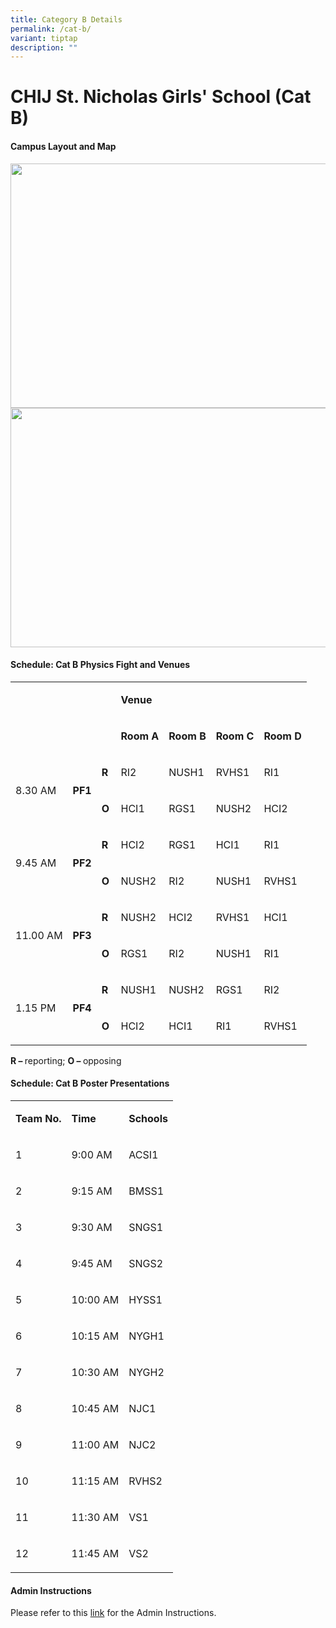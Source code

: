 ```yaml
---
title: Category B Details
permalink: /cat-b/
variant: tiptap
description: ""
---
```

<h1>CHIJ St. Nicholas Girls' School (Cat B)</h1>
<h4>Campus Layout and Map</h4>
<div class="isomer-image-wrapper">
<img style="margin-left:0px;margin-top:0px;" height="391" width="679" src="https://lh7-rt.googleusercontent.com/docsz/AD_4nXcnvGohnYAko0Bmn69s8maU_smqnr8_3V0RRICu-u1ZOI8aXm0c3W4OXXPguTkijz2R36of9bkxfUNqPhwOJHWyjf1ZTy5pKv118iGzK8UY1PZPlmRjfaOlp68O6Y_9AqGsaUMkoOSxe85H5cfd4rU?key=--N09Ipa7FmkGCDHctzGtIXA">
</div>
<div class="isomer-image-wrapper">
<img style="margin-left:0px;margin-top:0px;" height="383" width="679" src="https://lh7-rt.googleusercontent.com/docsz/AD_4nXe4Fp0RgeMAqlah2nTzHGiPPfZbJG1p_ysIchIz0g3LeF9xgD9Ns7ZsHCWCMTQmpTvFacCkB0VKMQ4DFHE0rHD8NjW5crJQZTbapsYAbCZjw3tsdSZJV1PLjRUaoUoRMwqlA03RfVjCFFw2d9EPUgc?key=--N09Ipa7FmkGCDHctzGtIXA">
</div>
<p></p>
<h4>Schedule: Cat B Physics Fight and Venues</h4>
<table style="minWidth: 175px">
<colgroup>
<col>
<col>
<col>
<col>
<col>
<col>
<col>
</colgroup>
<tbody>
<tr>
<td rowspan="2" colspan="3">
<p><strong>&nbsp;&nbsp;</strong>
</p>
</td>
<td rowspan="1" colspan="4">
<p><strong>Venue</strong>
</p>
</td>
</tr>
<tr>
<td rowspan="1" colspan="1">
<p><strong>Room A</strong>
</p>
</td>
<td rowspan="1" colspan="1">
<p><strong>Room B</strong>
</p>
</td>
<td rowspan="1" colspan="1">
<p><strong>Room C</strong>
</p>
</td>
<td rowspan="1" colspan="1">
<p><strong>Room D</strong>
</p>
</td>
</tr>
<tr>
<td rowspan="2" colspan="1">
<p>8.30 AM</p>
</td>
<td rowspan="2" colspan="1">
<p><strong>PF1</strong>
</p>
</td>
<td rowspan="1" colspan="1">
<p><strong>R</strong>
</p>
</td>
<td rowspan="1" colspan="1">
<p>RI2</p>
</td>
<td rowspan="1" colspan="1">
<p>NUSH1</p>
</td>
<td rowspan="1" colspan="1">
<p>RVHS1</p>
</td>
<td rowspan="1" colspan="1">
<p>RI1</p>
</td>
</tr>
<tr>
<td rowspan="1" colspan="1">
<p><strong>O</strong>
</p>
</td>
<td rowspan="1" colspan="1">
<p>HCI1</p>
</td>
<td rowspan="1" colspan="1">
<p>RGS1</p>
</td>
<td rowspan="1" colspan="1">
<p>NUSH2</p>
</td>
<td rowspan="1" colspan="1">
<p>HCI2</p>
</td>
</tr>
<tr>
<td rowspan="2" colspan="1">
<p>9.45 AM</p>
</td>
<td rowspan="2" colspan="1">
<p><strong>PF2</strong>
</p>
</td>
<td rowspan="1" colspan="1">
<p><strong>R&nbsp;</strong>
</p>
</td>
<td rowspan="1" colspan="1">
<p>HCI2</p>
</td>
<td rowspan="1" colspan="1">
<p>RGS1</p>
</td>
<td rowspan="1" colspan="1">
<p>HCI1</p>
</td>
<td rowspan="1" colspan="1">
<p>RI1</p>
</td>
</tr>
<tr>
<td rowspan="1" colspan="1">
<p><strong>O</strong>
</p>
</td>
<td rowspan="1" colspan="1">
<p>NUSH2</p>
</td>
<td rowspan="1" colspan="1">
<p>RI2</p>
</td>
<td rowspan="1" colspan="1">
<p>NUSH1</p>
</td>
<td rowspan="1" colspan="1">
<p>RVHS1</p>
</td>
</tr>
<tr>
<td rowspan="2" colspan="1">
<p>11.00 AM</p>
</td>
<td rowspan="2" colspan="1">
<p><strong>PF3</strong>
</p>
</td>
<td rowspan="1" colspan="1">
<p><strong>R&nbsp;</strong>
</p>
</td>
<td rowspan="1" colspan="1">
<p>NUSH2</p>
</td>
<td rowspan="1" colspan="1">
<p>HCI2</p>
</td>
<td rowspan="1" colspan="1">
<p>RVHS1</p>
</td>
<td rowspan="1" colspan="1">
<p>HCI1</p>
</td>
</tr>
<tr>
<td rowspan="1" colspan="1">
<p><strong>O</strong>
</p>
</td>
<td rowspan="1" colspan="1">
<p>RGS1</p>
</td>
<td rowspan="1" colspan="1">
<p>RI2</p>
</td>
<td rowspan="1" colspan="1">
<p>NUSH1</p>
</td>
<td rowspan="1" colspan="1">
<p>RI1</p>
</td>
</tr>
<tr>
<td rowspan="2" colspan="1">
<p>1.15 PM</p>
</td>
<td rowspan="2" colspan="1">
<p><strong>PF4</strong>
</p>
</td>
<td rowspan="1" colspan="1">
<p><strong>R&nbsp;</strong>
</p>
</td>
<td rowspan="1" colspan="1">
<p>NUSH1</p>
</td>
<td rowspan="1" colspan="1">
<p>NUSH2</p>
</td>
<td rowspan="1" colspan="1">
<p>RGS1</p>
</td>
<td rowspan="1" colspan="1">
<p>RI2</p>
</td>
</tr>
<tr>
<td rowspan="1" colspan="1">
<p><strong>O</strong>
</p>
</td>
<td rowspan="1" colspan="1">
<p>HCI2</p>
</td>
<td rowspan="1" colspan="1">
<p>HCI1</p>
</td>
<td rowspan="1" colspan="1">
<p>RI1</p>
</td>
<td rowspan="1" colspan="1">
<p>RVHS1</p>
</td>
</tr>
</tbody>
</table>
<p><strong>R – </strong>reporting; <strong>O – </strong>opposing</p>
<h4>Schedule: Cat B Poster Presentations</h4>
<table style="minWidth: 75px">
<colgroup>
<col>
<col>
<col>
</colgroup>
<tbody>
<tr>
<td rowspan="1" colspan="1">
<p><strong>Team No.</strong>
</p>
</td>
<td rowspan="1" colspan="1">
<p><strong>Time</strong>
</p>
</td>
<td rowspan="1" colspan="1">
<p><strong>Schools</strong>
</p>
</td>
</tr>
<tr>
<td rowspan="1" colspan="1">
<p>1</p>
</td>
<td rowspan="1" colspan="1">
<p>9:00 AM</p>
</td>
<td rowspan="1" colspan="1">
<p>ACSI1</p>
</td>
</tr>
<tr>
<td rowspan="1" colspan="1">
<p>2</p>
</td>
<td rowspan="1" colspan="1">
<p>9:15 AM</p>
</td>
<td rowspan="1" colspan="1">
<p>BMSS1</p>
</td>
</tr>
<tr>
<td rowspan="1" colspan="1">
<p>3</p>
</td>
<td rowspan="1" colspan="1">
<p>9:30 AM</p>
</td>
<td rowspan="1" colspan="1">
<p>SNGS1</p>
</td>
</tr>
<tr>
<td rowspan="1" colspan="1">
<p>4</p>
</td>
<td rowspan="1" colspan="1">
<p>9:45 AM</p>
</td>
<td rowspan="1" colspan="1">
<p>SNGS2</p>
</td>
</tr>
<tr>
<td rowspan="1" colspan="1">
<p>5</p>
</td>
<td rowspan="1" colspan="1">
<p>10:00 AM</p>
</td>
<td rowspan="1" colspan="1">
<p>HYSS1</p>
</td>
</tr>
<tr>
<td rowspan="1" colspan="1">
<p>6</p>
</td>
<td rowspan="1" colspan="1">
<p>10:15 AM</p>
</td>
<td rowspan="1" colspan="1">
<p>NYGH1</p>
</td>
</tr>
<tr>
<td rowspan="1" colspan="1">
<p>7</p>
</td>
<td rowspan="1" colspan="1">
<p>10:30 AM</p>
</td>
<td rowspan="1" colspan="1">
<p>NYGH2</p>
</td>
</tr>
<tr>
<td rowspan="1" colspan="1">
<p>8</p>
</td>
<td rowspan="1" colspan="1">
<p>10:45 AM</p>
</td>
<td rowspan="1" colspan="1">
<p>NJC1</p>
</td>
</tr>
<tr>
<td rowspan="1" colspan="1">
<p>9</p>
</td>
<td rowspan="1" colspan="1">
<p>11:00 AM</p>
</td>
<td rowspan="1" colspan="1">
<p>NJC2</p>
</td>
</tr>
<tr>
<td rowspan="1" colspan="1">
<p>10</p>
</td>
<td rowspan="1" colspan="1">
<p>11:15 AM</p>
</td>
<td rowspan="1" colspan="1">
<p>RVHS2</p>
</td>
</tr>
<tr>
<td rowspan="1" colspan="1">
<p>11</p>
</td>
<td rowspan="1" colspan="1">
<p>11:30 AM</p>
</td>
<td rowspan="1" colspan="1">
<p>VS1</p>
</td>
</tr>
<tr>
<td rowspan="1" colspan="1">
<p>12</p>
</td>
<td rowspan="1" colspan="1">
<p>11:45 AM</p>
</td>
<td rowspan="1" colspan="1">
<p>VS2</p>
</td>
</tr>
</tbody>
</table>
<h4>Admin Instructions</h4>
<p>Please refer to this <a href="https://drive.google.com/file/d/1xq-3KRgsyuCfDfCULVDb41R3-XghNue1/view?usp=drive_link" rel="noopener nofollow" target="_blank">link</a> for
the Admin Instructions.</p>